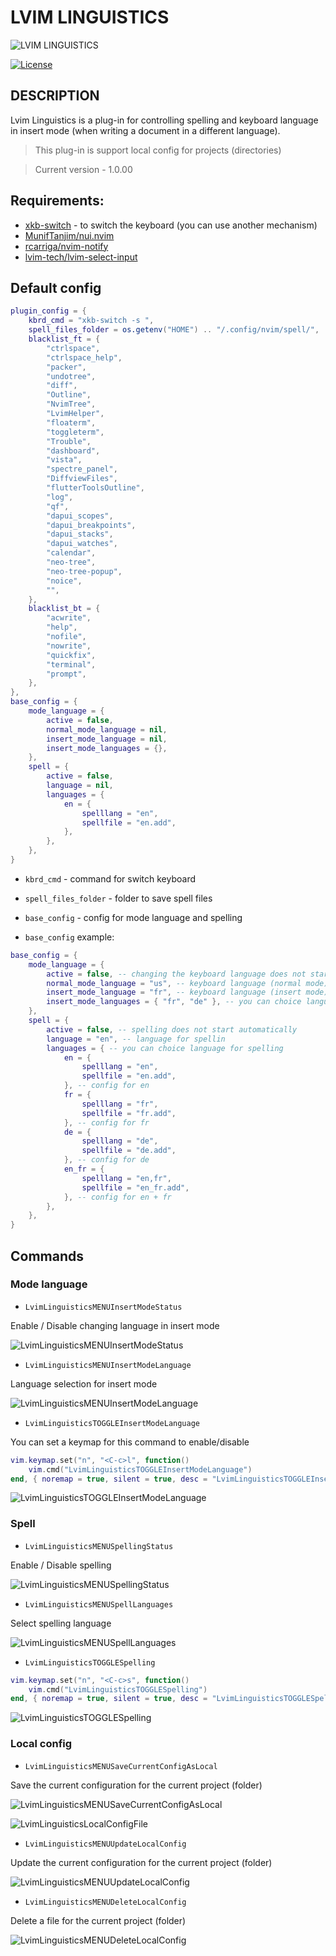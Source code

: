 # LVIM LINGUISTICS

![LVIM LINGUISTICS](./media/lvim-linguistics.png)

[![License](https://img.shields.io/badge/License-BSD%203--Clause-blue.svg)](https://github.com/lvim-tech/lvim-helper/blob/main/LICENSE)

## DESCRIPTION

Lvim Linguistics is a plug-in for controlling spelling and keyboard language in insert mode (when writing a document in
a different language).

> This plug-in is support local config for projects (directories)

> Current version - 1.0.00

## Requirements:

-   [xkb-switch](https://github.com/grwlf/xkb-switch) - to switch the keyboard (you can use another mechanism)
-   [MunifTanjim/nui.nvim](https://github.com/MunifTanjim/nui.nvim)
-   [rcarriga/nvim-notify](https://github.com/rcarriga/nvim-notify)
-   [lvim-tech/lvim-select-input](https://github.com/lvim-tech/lvim-select-input)

## Default config

```lua
plugin_config = {
    kbrd_cmd = "xkb-switch -s ",
    spell_files_folder = os.getenv("HOME") .. "/.config/nvim/spell/",
    blacklist_ft = {
        "ctrlspace",
        "ctrlspace_help",
        "packer",
        "undotree",
        "diff",
        "Outline",
        "NvimTree",
        "LvimHelper",
        "floaterm",
        "toggleterm",
        "Trouble",
        "dashboard",
        "vista",
        "spectre_panel",
        "DiffviewFiles",
        "flutterToolsOutline",
        "log",
        "qf",
        "dapui_scopes",
        "dapui_breakpoints",
        "dapui_stacks",
        "dapui_watches",
        "calendar",
        "neo-tree",
        "neo-tree-popup",
        "noice",
        "",
    },
    blacklist_bt = {
        "acwrite",
        "help",
        "nofile",
        "nowrite",
        "quickfix",
        "terminal",
        "prompt",
    },
},
base_config = {
    mode_language = {
        active = false,
        normal_mode_language = nil,
        insert_mode_language = nil,
        insert_mode_languages = {},
    },
    spell = {
        active = false,
        language = nil,
        languages = {
            en = {
                spelllang = "en",
                spellfile = "en.add",
            },
        },
    },
}
```

-   `kbrd_cmd` - command for switch keyboard

-   `spell_files_folder` - folder to save spell files

-   `base_config` - config for mode language and spelling

-   `base_config` example:

```lua
base_config = {
    mode_language = {
        active = false, -- changing the keyboard language does not start automatically
        normal_mode_language = "us", -- keyboard language (normal mode)
        insert_mode_language = "fr", -- keyboard language (insert mode)
        insert_mode_languages = { "fr", "de" }, -- you can choice language for insert mode
    },
    spell = {
        active = false, -- spelling does not start automatically
        language = "en", -- language for spellin
        languages = { -- you can choice language for spelling
            en = {
                spelllang = "en",
                spellfile = "en.add",
            }, -- config for en
            fr = {
                spelllang = "fr",
                spellfile = "fr.add",
            }, -- config for fr
            de = {
                spelllang = "de",
                spellfile = "de.add",
            }, -- config for de
            en_fr = {
                spelllang = "en,fr",
                spellfile = "en_fr.add",
            }, -- config for en + fr
        },
    },
}
```

## Commands

### Mode language

-   `LvimLinguisticsMENUInsertModeStatus`

Enable / Disable changing language in insert mode

![LvimLinguisticsMENUInsertModeStatus](./media/01.LvimLinguisticsMENUInsertModeStatus.png)

-   `LvimLinguisticsMENUInsertModeLanguage`

Language selection for insert mode

![LvimLinguisticsMENUInsertModeLanguage](./media/02.LvimLinguisticsMENUInsertModeLanguage.png)

-   `LvimLinguisticsTOGGLEInsertModeLanguage`

You can set a keymap for this command to enable/disable

```lua
vim.keymap.set("n", "<C-c>l", function()
    vim.cmd("LvimLinguisticsTOGGLEInsertModeLanguage")
end, { noremap = true, silent = true, desc = "LvimLinguisticsTOGGLEInsertModeLanguage" })
```

![LvimLinguisticsTOGGLEInsertModeLanguage](./media/03.LvimLinguisticsTOGGLEInsertModeLanguage.png)

### Spell

-   `LvimLinguisticsMENUSpellingStatus`

Enable / Disable spelling

![LvimLinguisticsMENUSpellingStatus](./media/04.LvimLinguisticsMENUSpellingStatus.png)

-   `LvimLinguisticsMENUSpellLanguages`

Select spelling language

![LvimLinguisticsMENUSpellLanguages](./media/05.LvimLinguisticsMENUSpellLanguages.png)

-   `LvimLinguisticsTOGGLESpelling`

```lua
vim.keymap.set("n", "<C-c>s", function()
    vim.cmd("LvimLinguisticsTOGGLESpelling")
end, { noremap = true, silent = true, desc = "LvimLinguisticsTOGGLESpelling" })
```

![LvimLinguisticsTOGGLESpelling](./media/06.LvimLinguisticsTOGGLESpelling.png)

### Local config

-   `LvimLinguisticsMENUSaveCurrentConfigAsLocal`

Save the current configuration for the current project (folder)

![LvimLinguisticsMENUSaveCurrentConfigAsLocal](./media/07.LvimLinguisticsMENUSaveCurrentConfigAsLocal.png)

![LvimLinguisticsLocalConfigFile](./media/07.LvimLinguisticsLocalConfigFile.png)

-   `LvimLinguisticsMENUUpdateLocalConfig`

Update the current configuration for the current project (folder)

![LvimLinguisticsMENUUpdateLocalConfig](./media/08.LvimLinguisticsMENUUpdateLocalConfig.png)

-   `LvimLinguisticsMENUDeleteLocalConfig`

Delete a file for the current project (folder)

![LvimLinguisticsMENUDeleteLocalConfig](./media/09.LvimLinguisticsMENUDeleteLocalConfig.png)
